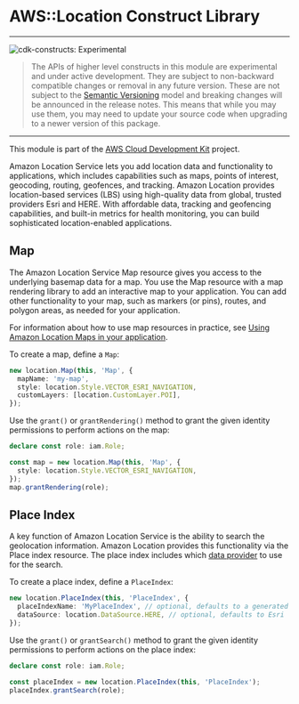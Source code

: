# AWS::Location Construct Library
<!--BEGIN STABILITY BANNER-->

---

![cdk-constructs: Experimental](https://img.shields.io/badge/cdk--constructs-experimental-important.svg?style=for-the-badge)

> The APIs of higher level constructs in this module are experimental and under active development.
> They are subject to non-backward compatible changes or removal in any future version. These are
> not subject to the [Semantic Versioning](https://semver.org/) model and breaking changes will be
> announced in the release notes. This means that while you may use them, you may need to update
> your source code when upgrading to a newer version of this package.

---

<!--END STABILITY BANNER-->

This module is part of the [AWS Cloud Development Kit](https://github.com/aws/aws-cdk) project.

Amazon Location Service lets you add location data and functionality to applications, which
includes capabilities such as maps, points of interest, geocoding, routing, geofences, and
tracking. Amazon Location provides location-based services (LBS) using high-quality data from
global, trusted providers Esri and HERE. With affordable data, tracking and geofencing
capabilities, and built-in metrics for health monitoring, you can build sophisticated
location-enabled applications.

## Map

The Amazon Location Service Map resource gives you access to the underlying basemap data for a map.
You use the Map resource with a map rendering library to add an interactive map to your application.
You can add other functionality to your map, such as markers (or pins), routes, and polygon areas, as needed for your application.

For information about how to use map resources in practice, see [Using Amazon Location Maps in your application](https://docs.aws.amazon.com/location/latest/developerguide/using-maps.html).

To create a map, define a `Map`:

```ts
new location.Map(this, 'Map', {
  mapName: 'my-map',
  style: location.Style.VECTOR_ESRI_NAVIGATION,
  customLayers: [location.CustomLayer.POI],
});
```

Use the `grant()` or `grantRendering()` method to grant the given identity permissions to perform actions
on the map:

```ts
declare const role: iam.Role;

const map = new location.Map(this, 'Map', {
  style: location.Style.VECTOR_ESRI_NAVIGATION,
});
map.grantRendering(role);
```

## Place Index

A key function of Amazon Location Service is the ability to search the geolocation information.
Amazon Location provides this functionality via the Place index resource. The place index includes
which [data provider](https://docs.aws.amazon.com/location/latest/developerguide/what-is-data-provider.html)
to use for the search.

To create a place index, define a `PlaceIndex`:

```ts
new location.PlaceIndex(this, 'PlaceIndex', {
  placeIndexName: 'MyPlaceIndex', // optional, defaults to a generated name
  dataSource: location.DataSource.HERE, // optional, defaults to Esri
});
```

Use the `grant()` or `grantSearch()` method to grant the given identity permissions to perform actions
on the place index:

```ts
declare const role: iam.Role;

const placeIndex = new location.PlaceIndex(this, 'PlaceIndex');
placeIndex.grantSearch(role);
```
